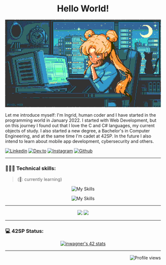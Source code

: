 <div align="center">

# Hello World!

![Foto](moon_byhdd.gif)

</div>

Let me introduce myself: I'm Ingrid, human coder and I have started in the programming world in January 2022. I started with Web Development, but on this journey I found out that I love the C and C# languages, my current objects of study. I also started a new degree, a Bachelor's in Computer Engineering, and at the same time I'm cadet at 42SP. In the future I also intend to learn about mobile app development, cybersecurity and others.

[![Linkedin](https://img.shields.io/badge/LinkedIn-0077B5?style=for-the-badge&logo=linkedin&logoColor=white)](https://www.linkedin.com/in/ingridwagner/) 
[![Dev.to](https://img.shields.io/badge/dev.to-592693?style=for-the-badge&logo=devdotto&logoColor=white)](https://dev.to/iw90) 
[![Instagram](https://img.shields.io/badge/Instagram-%23E4405F.svg?style=for-the-badge&logo=Instagram&logoColor=white)](https://www.instagram.com/indyabrada/) 
[![Github](https://img.shields.io/badge/GitHub-555555?style=for-the-badge&logo=github&logoColor=white)](https://github.com/ingrid-w) 

---

### 👩🏼‍💻 Technical skills:

> (🌱: currently learning)

<div align="center">
 
![My Skills](https://skillicons.dev/icons?i=html,css,js,c,cpp,cs,dotnet)
 
![My Skills](https://skillicons.dev/icons?i=ps,figma,md,git,mongodb,mysql,linux)

 </div>

---

<div align="center">

<img height="160em" src="https://github-readme-stats.vercel.app/api/top-langs/?username=iW90&layout=compact&langs_count=7&theme=tokyonight&hide_border=true"/>
<img height="160em" src="https://github-readme-stats.vercel.app/api?username=iW90&show_icons=true&theme=tokyonight&include_all_commits=true&count_private=false&hide_border=true&rank_icon=github"/>

 </div>

---

### 💻 42SP Status:

<div align="center">

[![inwagner's 42 stats](https://badge42.vercel.app/api/v2/clc1y7zdh00160fldpbvqpt6e/stats?cursusId=21&coalitionId=piscine)](https://github.com/JaeSeoKim/badge42)
 
</div>

---

<div align="center">

<p align="right"> <img src="https://komarev.com/ghpvc/?username=iW90&color=blueviolet" alt="Profile views"/></p>
 
</div>

